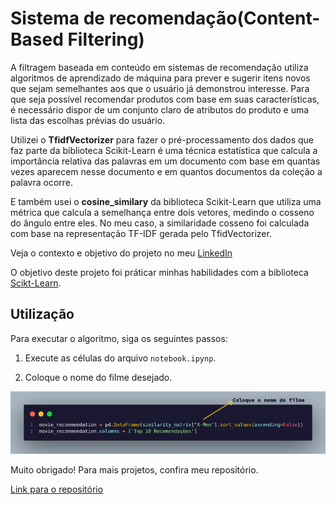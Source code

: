 # Sistema de recomendação(Content-Based Filtering)

A filtragem baseada em conteúdo em sistemas de recomendação utiliza algoritmos de aprendizado de máquina para prever e sugerir itens novos que sejam semelhantes aos que o usuário já demonstrou interesse. Para que seja possível recomendar produtos com base em suas características, é necessário dispor de um conjunto claro de atributos do produto e uma lista das escolhas prévias do usuário.

Utilizei o **TfidfVectorizer** para fazer o pré-processamento dos dados que faz parte da biblioteca Scikit-Learn é uma técnica estatística que calcula a importância relativa das palavras em um documento com base em quantas vezes aparecem nesse documento e em quantos documentos da coleção a palavra ocorre.

E também usei o **cosine_similary** da biblioteca Scikit-Learn que utiliza uma métrica que calcula a semelhança entre dois vetores, medindo o cosseno do ângulo entre eles. No meu caso, a similaridade cosseno foi calculada com base na representação TF-IDF gerada pelo TfidVectorizer.

Veja o contexto e objetivo do projeto no meu [LinkedIn](https://www.linkedin.com/in/kauanmaia/)

O objetivo deste projeto foi práticar minhas habilidades com a biblioteca [Scikt-Learn](https://scikit-learn.org/stable/index.html#).

## Utilização

Para executar o algoritmo, siga os seguintes passos:

1. Execute as células do arquivo `notebook.ipynp`.

2. Coloque o nome do filme desejado.

![exemplo](image/code.png)

Muito obrigado! Para mais projetos, confira meu repositório.

[Link para o repositório](https://github.com/kauanmaia01)
